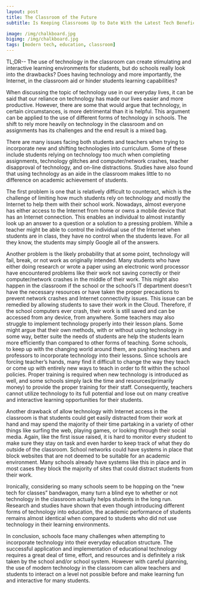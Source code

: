 ```yaml
---
layout: post
title: The Classroom of the Future   
subtitle: Is Keeping Classrooms Up to Date With the Latest Tech Beneficial for Students?

image: /img/chalkboard.jpg
bigimg: /img/chalkboard.jpg
tags: [modern tech, education, classroom]
---
```

TL;DR-- The use of technology in the classroom can create stimulating and interactive learning environments for students, but do schools really look into the drawbacks? Does having technology and more importantly, the Internet, in the classroom aid or hinder students learning capabilities?


When discussing the topic of technology use in our everyday lives, it can be said that our reliance on technology has made our lives easier and more productive. However, there are some that would argue that technology, in certain circumstances, is more detrimental than it is helpful. This argument can be applied to the use of different forms of technology in schools. The shift to rely more heavily on technology in the classroom and on assignments has its challenges and the end result is a mixed bag.

There are many issues facing both students and teachers when trying to incorporate new and shifting technologies into curriculum. Some of these include students relying on technology too much when completing assignments, technology glitches and computer/network crashes, teacher disapproval of technology, and on-line distractions. Studies have also found that using technology as an aide in the classroom makes little to no difference on academic achievement of students.

The first problem is one that is relatively difficult to counteract, which is the challenge of limiting how much students rely on technology and mostly the Internet to help them with their school work. Nowadays, almost everyone has either access to the Internet from home or owns a mobile device that has an Internet connection. This enables an individual to almost instantly look up an answer to a question or a solution to a pressing problem. While a teacher might be able to control the individual use of the Internet when students are in class, they have no control when the students leave. For all they know, the students may simply Google all of the answers.

Another problem is the likely probability that at some point, technology will fail, break, or not work as originally intended. Many students who have either doing research or wrote a paper using an electronic word processor have encountered problems like their work not saving correctly or their computer/network crashes in the middle of their work. This might also happen in the classroom if the school or the school’s IT department doesn’t have the necessary resources or have taken the proper precautions to prevent network crashes and Internet connectivity issues. This issue can be remedied by allowing students to save their work in the Cloud. Therefore, if the school computers ever crash, their work is still saved and can be accessed from any device, from anywhere.
Some teachers may also struggle to implement technology properly into their lesson plans. Some might argue that their own methods, with or without using technology in some way, better suite the needs of students are help the students learn more efficiently than compared to other forms of teaching. Some schools, to keep up with the changing world around them, are pushing teachers and professors to incorporate technology into their lessons. Since schools are forcing teacher’s hands, many find it difficult to change the way they teach or come up with entirely new ways to teach in order to fit within the school policies. Proper training is required when new technology is introduced as well, and some schools simply lack the time and resources(primarily money) to provide the proper training for their staff. Consequently, teachers cannot utilize technology to its full potential and lose out on many creative and interactive learning opportunities for their students.

Another drawback of allow technology with Internet access in the classroom is that students could get easily distracted from their work at hand and may spend the majority of their time partaking in a variety of other things like surfing the web, playing games, or looking through their social media. Again, like the first issue raised, it is hard to monitor every student to make sure they stay on task and even harder to keep track of what they do outside of the classroom. School networks could have systems in place that block websites that are not deemed to be suitable for an academic environment. Many schools already have systems like this in place and in most cases they block the majority of sites that could distract students from their work.

Ironically, considering so many schools seem to be hopping on the “new tech for classes” bandwagon, many turn a blind eye to whether or not technology in the classroom actually helps students in the long run. Research and studies have shown that even though introducing different forms of technology into education, the academic performance of students remains almost identical when compared to students who did not use technology in their learning environments.

In conclusion, schools face many challenges when attempting to incorporate technology into their everyday education structure. The successful application and implementation of educational technology requires a great deal of time, effort, and resources and is definitely a risk taken by the school and/or school system. However with careful planning, the use of modern technology in the classroom can allow teachers and students to interact on a level not possible before and make learning fun and interactive for many students.
